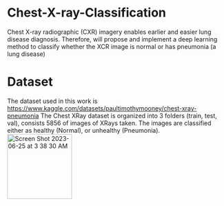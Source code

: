 # Chest-X-ray-Classification
Chest X-ray radiographic (CXR) imagery enables earlier and easier lung disease diagnosis. Therefore, will propose and implement a deep learning method  to classify whether the XCR image is normal or has pneumonia (a lung disease) 

# Dataset
The dataset used in this work is https://www.kaggle.com/datasets/paultimothymooney/chest-xray-pneumonia 
The Chest XRay dataset is organized into 3 folders (train, test, val), consists 5856 of images of XRays taken. The images are classified either as healthy (Normal), or unhealthy (Pneumonia). 
<img width="150" alt="Screen Shot 2023-06-25 at 3 38 30 AM" src="https://github.com/raghaddii/Chest-X-ray-Classification/assets/68879499/bf476c45-3eab-4c81-8db2-9f04fc15881c">
